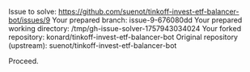 Issue to solve: https://github.com/suenot/tinkoff-invest-etf-balancer-bot/issues/9
Your prepared branch: issue-9-676080dd
Your prepared working directory: /tmp/gh-issue-solver-1757943034024
Your forked repository: konard/tinkoff-invest-etf-balancer-bot
Original repository (upstream): suenot/tinkoff-invest-etf-balancer-bot

Proceed.